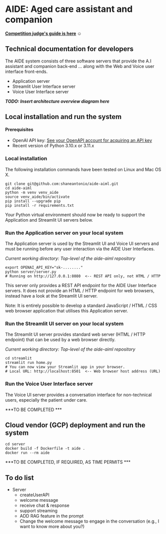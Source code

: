 # AIDE: Aged care assistant and companion

**[Competition judge's guide is here](ReadMe.md) ☺**

## Technical documentation for developers

The AIDE system consists of three software servers that provide the
A.I assistant and companion back-end ... along with the Web and Voice
user interface front-ends.

- Application server
- Streamlit User Interface server
- Voice User Interface server

***TODO: Insert architecture overview diagram here***

## Local installation and run the system

#### Prerequisites

- OpenAI API key: [See your OpenAPI account for acquiring an API key](https://platform.openai.com/api-keys)
- Recent version of Python 3.10.x or 3.11.x

### Local installation

The following installation commands have been tested on Linux and Mac OS X.

    git clone git@github.com:shaneantonio/aide-aiml.git
    cd aide-aiml
    python -m venv venv_aide
    source venv_aide/bin/activate
    pip install --upgrade pip
    pip install -r requirements.txt

Your Python virtual environment should now be ready to support the Application and Streamlit UI servers below.

### Run the Application server on your local system

The Application server is used by the Streamlit UI and Voice UI servers and must be running before any user interaction via the AIDE User Interfaces.

*Current working directory: Top-level of the aide-aiml repository*

    export OPENAI_API_KEY="sk-........"
    python server/server.py
    # Running on http://127.0.0.1:8080  <-- REST API only, not HTML / HTTP

This server only provides a REST API endpoint for the AIDE User Interface servers.  It does not provide an HTML / HTTP endpoint for web browsers, instead have a look at the Streamlit UI server.

Note: It is entirely possible to develop a standard JavaScript / HTML / CSS web browser application that utilises this Application server.

### Run the Streamlit UI server on your local system

The Streamlit UI server provides standard web server (HTML / HTTP endpoint) that can be used by a web browser directly.

*Current working directory: Top-level of the aide-aiml repository*

    cd streamlit
    streamlit run home.py
    # You can now view your Streamlit app in your browser.
    # Local URL: http://localhost:8501  <-- Web browser host address (URL)

### Run the Voice User Interface server

The Voice UI server provides a conversation interface for non-technical users, especially the patient under care.

***TO BE COMPLETED ***

## Cloud vendor (GCP) deployment and run the system

    cd server
    docker build -f Dockerfile -t aide .
    docker run --rm aide

***TO BE COMPLETED, IF REQUIRED, AS TIME PERMITS ***

## To do list

- Server
  - createUserAPI
  - welcome message
  - receive chat & response
  - support streaming
  - ADD RAG feature in the prompt
  - Change the welcome message to engage in the conversation (e.g., I want to know more about you?)
